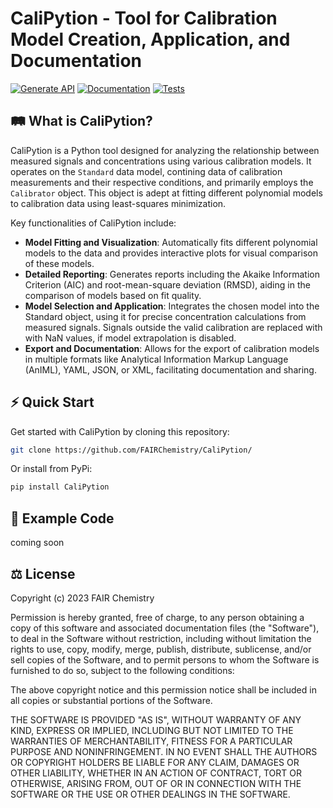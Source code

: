 # CaliPytion - Tool for Calibration Model Creation, Application, and Documentation

[![Generate API](https://github.com/FAIRChemistry/CaliPytion/actions/workflows/generate_api.yaml/badge.svg)](https://github.com/FAIRChemistry/CaliPytion/actions/workflows/generate_api.yaml)
[![Documentation](https://github.com/FAIRChemistry/CaliPytion/actions/workflows/make_docs.yaml/badge.svg)](https://github.com/FAIRChemistry/CaliPytion/actions/workflows/make_docs.yaml)
[![Tests](https://github.com/FAIRChemistry/CaliPytion/actions/workflows/tests.yaml/badge.svg)](https://github.com/FAIRChemistry/CaliPytion/actions/workflows/tests.yaml)



## 🛤 What is CaliPytion?
CaliPytion is a Python tool designed for analyzing the relationship between measured signals and concentrations using various calibration models. It operates on the `Standard` data model, contining data of calibration measurements and their respective conditions, and primarily employs the `Calibrator` object. This object is adept at fitting different polynomial models to calibration data using least-squares minimization.

Key functionalities of CaliPytion include:

- __Model Fitting and Visualization__: Automatically fits different polynomial models to the data and provides interactive plots for visual comparison of these models.
- __Detailed Reporting__: Generates reports including the Akaike Information Criterion (AIC) and root-mean-square deviation (RMSD), aiding in the comparison of models based on fit quality.
- __Model Selection and Application__: Integrates the chosen model into the Standard object, using it for precise concentration calculations from measured signals. Signals outside the valid calibration are replaced with with NaN values, if model extrapolation is disabled.
- __Export and Documentation__: Allows for the export of calibration models in multiple formats like Analytical Information Markup Language (AnIML), YAML, JSON, or XML, facilitating documentation and sharing.

## ⚡️ Quick Start

Get started with CaliPytion by cloning this repository:

```Bash
git clone https://github.com/FAIRChemistry/CaliPytion/

```

Or install from PyPi:

```Bash
pip install CaliPytion
```

## 🔖 Example Code

coming soon

## ⚖️ License

Copyright (c) 2023 FAIR Chemistry

Permission is hereby granted, free of charge, to any person obtaining a copy of this software and associated documentation files (the "Software"), to deal in the Software without restriction, including without limitation the rights to use, copy, modify, merge, publish, distribute, sublicense, and/or sell copies of the Software, and to permit persons to whom the Software is furnished to do so, subject to the following conditions:

The above copyright notice and this permission notice shall be included in all copies or substantial portions of the Software.

THE SOFTWARE IS PROVIDED "AS IS", WITHOUT WARRANTY OF ANY KIND, EXPRESS OR IMPLIED, INCLUDING BUT NOT LIMITED TO THE WARRANTIES OF MERCHANTABILITY, FITNESS FOR A PARTICULAR PURPOSE AND NONINFRINGEMENT. IN NO EVENT SHALL THE AUTHORS OR COPYRIGHT HOLDERS BE LIABLE FOR ANY CLAIM, DAMAGES OR OTHER LIABILITY, WHETHER IN AN ACTION OF CONTRACT, TORT OR OTHERWISE, ARISING FROM, OUT OF OR IN CONNECTION WITH THE SOFTWARE OR THE USE OR OTHER DEALINGS IN THE SOFTWARE.
